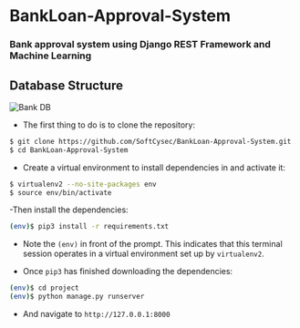 # BankLoan-Approval-System
### Bank approval system using Django REST Framework and Machine Learning
## Database Structure
![Bank DB](https://user-images.githubusercontent.com/108905313/189906046-667fa3fe-0664-4b0b-b100-fe2aecefa045.jpeg)
- The first thing to do is to clone the repository:
```sh
$ git clone https://github.com/SoftCysec/BankLoan-Approval-System.git
$ cd BankLoan-Approval-System
```
- Create a virtual environment to install dependencies in and activate it:

```sh
$ virtualenv2 --no-site-packages env
$ source env/bin/activate
```
-Then install the dependencies:

```sh
(env)$ pip3 install -r requirements.txt
```
- Note the `(env)` in front of the prompt. This indicates that this terminal
session operates in a virtual environment set up by `virtualenv2`.

- Once `pip3` has finished downloading the dependencies:
```sh
(env)$ cd project
(env)$ python manage.py runserver
```
- And navigate to `http://127.0.0.1:8000`
